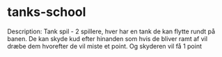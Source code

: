 # tanks-school
Description:
Tank spil - 2 spillere, hver har en tank de kan flytte rundt på banen. De kan skyde kud efter hinanden som hvis de bliver ramt af vil dræbe dem hvorefter de vil miste et point. Og skyderen vil få 1 point
